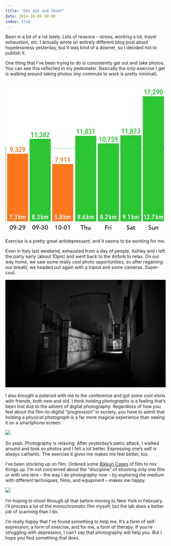 ```yaml
---
title: "Get out and Shoot"
date: 2014-10-08 00:00
index: true
---
```


Been in a bit of a rut lately. Lots of reasons – stress, working a lot, travel exhaustion, etc. I actually wrote an entirely different blog post about hopelessness yesterday, but it was kind of a downer, so I decided not to publish it.

<!-- more -->

One thing that I've been trying to do is consistently get out and take photos. You can see this reflected in my pedometer. Basically the only exercise I get is walking around taking photos (my commute to work is pretty minimal).

 ![](/img/import/blog/get-out-and-shoot/5C3B545D15F148BEA8096FF3A45C9518.jpg)

Exercise is a pretty great antidepressant, and it seems to be working for me.

Even in Italy last weekend, exhausted from a day of people, Ashley and I left the party early (about 10pm) and went back to the Airbnb to relax. On our way home, we saw some really cool photo opportunities, so after regaining our breath, we headed out again with a tripod and some cameras. Super-cool.

 ![](/img/import/blog/get-out-and-shoot/D9E107AFEA504482B1548474987BC4AA.jpg)

I also brought a polaroid with me to the conference and got some cool shots with friends, both new and old. I think _holding photographs_ is a feeling that’s been lost due to the advent of digital photography. Regardless of how you feel about the film-to-digital “progression” in society, you have to admit that holding a _physical photograph_ is a far more magical experience than seeing it on a smartphone screen.

 ![](/img/import/blog/get-out-and-shoot/9475DE70F4F3430090D658CF7816A654.gif)

So yeah. Photography is relaxing. After yesterday’s panic attack, I walked around and took so photos and I felt a lot better. Expressing one’s self is always cathartic. The exercise it gives me makes me feel better, too.

I’ve been stocking up on film. Ordered some [Bikkuri Cases](http://www.japancamerahunter.com/shop/bikkuri-film-cases/) of film to mix things up. I’m not concerned about the “discipline” of shooting only one film or with one lens – the way I do photography now – by exploring the medium with different techniques, films, and equipment – makes me happy.

 [![](http://photos-b.ak.instagram.com/hphotos-ak-prn/929243_285571764983745_1391595301_n.jpg)](http://photos-b.ak.instagram.com/hphotos-ak-prn/929243_285571764983745_1391595301_n.jpg)

I’m hoping to shoot through all that before moving to New York in February. I’ll process a lot of the monochromatic film myself, but the lab does a better job of scanning than I do.

I’m really happy that I’ve found something to help me. It’s a form of self-expression, a form of exercise, and for me, a form of therapy. If you’re struggling with depression, I can’t say that photography will help you. But I hope you find something that does.


